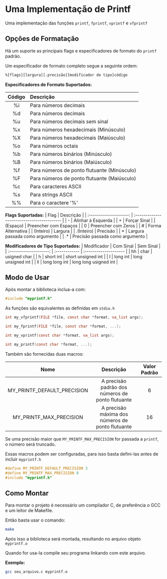 # Uma Implementação de Printf

Uma implementação das funções `printf`, `fprintf`, `vprintf` e `vfprintf`

## Opções de Formatação

Há um suporte as principais flags e especificadores de formato do `printf` padrão.

Um especificador de formato completo segue a seguinte ordem:

```txt
%[flags][largura][.precisão][modificador de tipo]código
```

**Especificadores de Formato Suportados:**

| Código  | Descrição                                   |
| :-----: | :-----------------------------------------  |
| %i      | Para números decimais                       |
| %d      | Para números decimais                       |
| %u      | Para números decimais sem sinal             |
| %x      | Para números hexadecimais (Minúsculo)       |
| %X      | Para números hexadecimais (Maiúsculo)       |
| %o      | Para números octais                         |
| %b      | Para números binários (Minúsculo)           |
| %B      | Para números binários (Maiúsculo)           |
| %f      | Para números de ponto flutuante (Minúsculo) |
| %F      | Para números de ponto flutuante (Maiúsculo) |
| %c      | Para caracteres ASCII                       |
| %s      | Para strings ASCII                          |
| %%      | Para o caractere '%'                        |

**Flags Suportadas:**
| Flag                    | Descrição                                   |
| :--------------------:  | :-----------------------------------------  |
| -                       | Alinhar à Esquerda                          |
| +                       | Forçar Sinal                                |
| (Espaço)                | Preencher com Espaços                       |
| 0                       | Preencher com Zeros                         |
| #                       | Forma Alternativa                           |
| (Inteiro)               | Largura                                     |
| .(Inteiro)              | Precisão                                    |
| *                       | Largura passada como argumento              |
| .*                      | Precisão passada como argumento             |

**Modificadores de Tipo Suportados:**
| Modificador             | Com Sinal     | Sem Sinal             |
| :--------------------:  | :------------ | :-------------------- |
| hh                      | char          | usigned char          |
| h                       | short int     | short unsigned int    |
| l                       | long int      | long unsigned int     |
| ll                      | long long int | long long usigned int |

## Modo de Usar

Após montar a biblioteca inclua-a com:

```c
#include "myprintf.h"
```

As funções são equivalentes as definidas em `stdio.h`

```c
int my_vfprintf(FILE *file, const char *format, va_list args);

int my_fprintf(FILE *file, const char *format, ...);

int my_vprintf(const char *format, va_list args);

int my_printf(const char *format, ...);
```

Também são fornecidas duas macros:

| Nome                        | Descrição                                        | Valor Padrão |
| :-------------------------: | :----------------------------------------------: | :----------: |
| MY_PRINTF_DEFAULT_PRECISION | A precisão padrão dos números de ponto flutuante | 6            |
| MY_PRINTF_MAX_PRECISION     | A precisão máxima dos números de ponto flutuante | 16           |

Se uma precisão maior que `MY_PRINTF_MAX_PRECISION` for passada a `printf`, o número será truncado.

Essas macros podem ser configuradas, para isso basta defini-las antes de incluir `myprintf.h`

```c
#define MY_PRINTF_DEFAULT_PRECISION 3
#define MY_PRINTF_MAX_PRECISION 8
#include "myprintf.h"
```

## Como Montar

Para montar o projeto é necessário um compilador C, de preferência o GCC e um leitor de Makefile.

Então basta usar o comando:

```bash
make
```

Após isso a biblioteca será montada, resultando no arquivo objeto `myprintf.o`

Quando for usa-la compile seu programa linkando com este arquivo.

**Exemplo:**

```bash
gcc seu_arquivo.c myprintf.o
```
